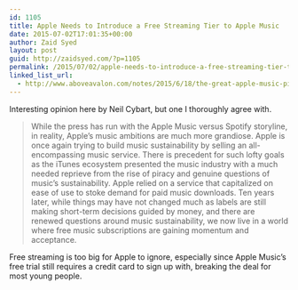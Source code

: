 ```yaml
---
id: 1105
title: Apple Needs to Introduce a Free Streaming Tier to Apple Music
date: 2015-07-02T17:01:35+00:00
author: Zaid Syed
layout: post
guid: http://zaidsyed.com/?p=1105
permalink: /2015/07/02/apple-needs-to-introduce-a-free-streaming-tier-to-apple-music/
linked_list_url:
  - http://www.aboveavalon.com/notes/2015/6/18/the-great-apple-music-pivot
---
```

Interesting opinion here by Neil Cybart, but one I thoroughly agree with.

> While the press has run with the Apple Music versus Spotify storyline, in reality, Apple&#8217;s music ambitions are much more grandiose. Apple is once again trying to build music sustainability by selling an all-encompassing music service. There is precedent for such lofty goals as the iTunes ecosystem presented the music industry with a much needed reprieve from the rise of piracy and genuine questions of music&#8217;s sustainability. Apple relied on a service that capitalized on ease of use to stoke demand for paid music downloads. Ten years later, while things may have not changed much as labels are still making short-term decisions guided by money, and there are renewed questions around music sustainability, we now live in a world where free music subscriptions are gaining momentum and acceptance. 

Free streaming is too big for Apple to ignore, especially since Apple Music&#8217;s free trial still requires a credit card to sign up with, breaking the deal for most young people.